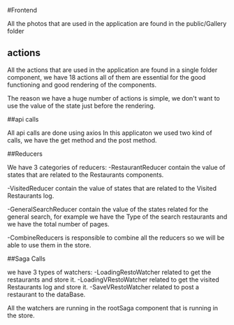 #Frontend

All the photos that are used in the application are found in the public/Gallery folder

## actions

All the actions that are used in the application are found in a single folder component, we have 18 actions all of them are essential for the good functioning and  good rendering of the components.

The reason we have a huge number of actions is simple, we don't want to use the value of the state just before the rendering.

##api calls

All api calls are done using axios 
In this applicaton we used two kind of calls, we have the get method and the post method.

##Reducers 

We have 3 categories of reducers:
-RestaurantReducer contain the value of states that are related to the Restaurants components.

-VisitedReducer contain the value of states that are related to the Visited Restaurants log.

-GeneralSearchReducer contain the value of the states related for the general search, for example we have the Type of the search restaurants and we have the total number of pages.

-CombineReducers is responsible to combine all the reducers so we will be able to use them in the store.

##Saga Calls

we have 3 types of watchers:
-LoadingRestoWatcher related to get the restaurants and store it.
-LoadingVRestoWatcher related to get the visited Restaurants log and store it.
-SaveVRestoWatcher related to post a restaurant to the dataBase.


All the watchers are running in the rootSaga component that is running in the store.


